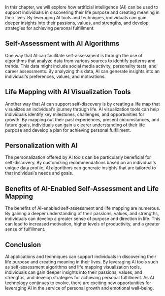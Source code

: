 

In this chapter, we will explore how artificial intelligence (AI) can be used to support individuals in discovering their life purpose and creating meaning in their lives. By leveraging AI tools and techniques, individuals can gain deeper insights into their passions, values, and strengths, and develop strategies for achieving personal fulfillment.

Self-Assessment with AI Algorithms
----------------------------------

One way that AI can facilitate self-assessment is through the use of algorithms that analyze data from various sources to identify patterns and trends. This data might include social media activity, personality tests, and career assessments. By analyzing this data, AI can generate insights into an individual's preferences, values, and motivations.

Life Mapping with AI Visualization Tools
----------------------------------------

Another way that AI can support self-discovery is by creating a life map that visualizes an individual's journey through life. AI visualization tools can help individuals identify key milestones, challenges, and opportunities for growth. By mapping out their past experiences, present circumstances, and future goals, individuals can gain a clearer understanding of their life purpose and develop a plan for achieving personal fulfillment.

Personalization with AI
-----------------------

The personalization offered by AI tools can be particularly beneficial for self-discovery. By customizing recommendations based on an individual's unique data profile, AI algorithms can generate insights that are tailored to that individual's needs and goals.

Benefits of AI-Enabled Self-Assessment and Life Mapping
-------------------------------------------------------

The benefits of AI-enabled self-assessment and life mapping are numerous. By gaining a deeper understanding of their passions, values, and strengths, individuals can develop a greater sense of purpose and direction in life. This can lead to increased motivation, higher levels of productivity, and a greater sense of fulfillment.

Conclusion
----------

AI applications and techniques can support individuals in discovering their life purpose and creating meaning in their lives. By leveraging AI tools such as self-assessment algorithms and life mapping visualization tools, individuals can gain deeper insights into their passions, values, and strengths, and develop strategies for achieving personal fulfillment. As AI technology continues to evolve, there are exciting new opportunities for leveraging AI in the service of personal growth and emotional well-being.
